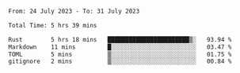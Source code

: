 <!--START_SECTION:waka-->

```txt
From: 24 July 2023 - To: 31 July 2023

Total Time: 5 hrs 39 mins

Rust        5 hrs 18 mins   ███████████████████████▒░   93.94 %
Markdown    11 mins         █░░░░░░░░░░░░░░░░░░░░░░░░   03.47 %
TOML        5 mins          ▒░░░░░░░░░░░░░░░░░░░░░░░░   01.75 %
gitignore   2 mins          ▒░░░░░░░░░░░░░░░░░░░░░░░░   00.84 %
```

<!--END_SECTION:waka-->
